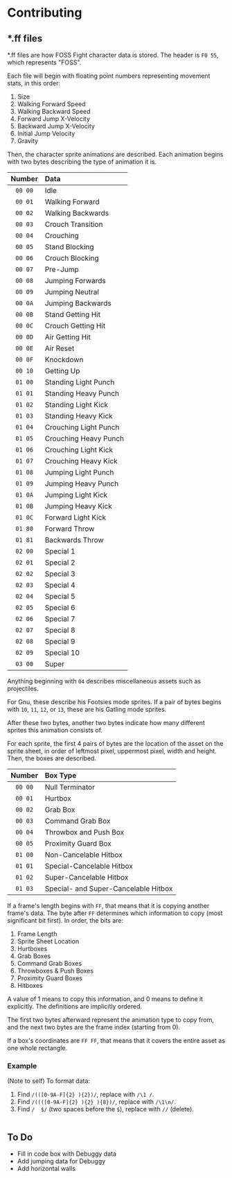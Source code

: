 # Contributing

## \*.ff files

\*.ff files are how FOSS Fight character data is stored. The header is `F0 55`, which represents "FOSS".

Each file will begin with floating point numbers representing movement stats, in this order:

1. Size
2. Walking Forward Speed
3. Walking Backward Speed
4. Forward Jump X-Velocity
5. Backward Jump X-Velocity
6. Initial Jump Velocity
7. Gravity

Then, the character sprite animations are described. Each animation begins with two bytes describing the type of animation it is.

| Number  | Data                  |
|:-------:|:----------------------|
| `00 00` | Idle                  |
| `00 01` | Walking Forward       |
| `00 02` | Walking Backwards     |
| `00 03` | Crouch Transition     |
| `00 04` | Crouching             |
| `00 05` | Stand Blocking        |
| `00 06` | Crouch Blocking       |
| `00 07` | Pre-Jump              |
| `00 08` | Jumping Forwards      |
| `00 09` | Jumping Neutral       |
| `00 0A` | Jumping Backwards     |
| `00 0B` | Stand Getting Hit     |
| `00 0C` | Crouch Getting Hit    |
| `00 0D` | Air Getting Hit       |
| `00 0E` | Air Reset             |
| `00 0F` | Knockdown             |
| `00 10` | Getting Up            |
| `01 00` | Standing Light Punch  |
| `01 01` | Standing Heavy Punch  |
| `01 02` | Standing Light Kick   |
| `01 03` | Standing Heavy Kick   |
| `01 04` | Crouching Light Punch |
| `01 05` | Crouching Heavy Punch |
| `01 06` | Crouching Light Kick  |
| `01 07` | Crouching Heavy Kick  |
| `01 08` | Jumping Light Punch   |
| `01 09` | Jumping Heavy Punch   |
| `01 0A` | Jumping Light Kick    |
| `01 0B` | Jumping Heavy Kick    |
| `01 0C` | Forward Light Kick    |
| `01 80` | Forward Throw         |
| `01 81` | Backwards Throw       |
| `02 00` | Special 1             |
| `02 01` | Special 2             |
| `02 02` | Special 3             |
| `02 03` | Special 4             |
| `02 04` | Special 5             |
| `02 05` | Special 6             |
| `02 06` | Special 7             |
| `02 07` | Special 8             |
| `02 08` | Special 9             |
| `02 09` | Special 10            |
| `03 00` | Super                 |

Anything beginning with `04` describes miscellaneous assets such as projectiles.

For Gnu, these describe his Footsies mode sprites. If a pair of bytes begins with `10`, `11`, `12`, or `13`, these are his Gatling mode sprites.

After these two bytes, another two bytes indicate how many different sprites this animation consists of.

For each sprite, the first 4 pairs of bytes are the location of the asset on the sprite sheet, in order of leftmost pixel, uppermost pixel, width and height. Then, the boxes are described.

| Number  | Box Type                             |
|:-------:|:-------------------------------------|
| `00 00` | Null Terminator                      |
| `00 01` | Hurtbox                              |
| `00 02` | Grab Box                             |
| `00 03` | Command Grab Box                     |
| `00 04` | Throwbox and Push Box                |
| `00 05` | Proximity Guard Box                  |
| `01 00` | Non-Cancelable Hitbox                |
| `01 01` | Special-Cancelable Hitbox            |
| `01 02` | Super-Cancelable Hitbox              |
| `01 03` | Special- and Super-Cancelable Hitbox |

If a frame's length begins with `FF`, that means that it is copying another frame's data. The byte after `FF` determines which information to copy (most significant bit first). In order, the bits are:

1. Frame Length
2. Sprite Sheet Location
3. Hurtboxes
4. Grab Boxes
5. Command Grab Boxes
6. Throwboxes & Push Boxes
7. Proximity Guard Boxes
8. Hitboxes

A value of 1 means to copy this information, and 0 means to define it explicitly. The definitions are implicitly ordered.  

The first two bytes afterward represent the animation type to copy from, and the next two bytes are the frame index (starting from 0). 

If a box's coordinates are `FF FF`, that means that it covers the entire asset as one whole rectangle.

### Example

(Note to self) To format data:

1. Find `/(([0-9A-F]{2} ){2})/`, replace with `/\1 /`.
2. Find `/((([0-9A-F]{2} ){2} ){8})/`, replace with `/\1\n/`.
3. Find `/  $/` (two spaces before the `$`), replace with `//` (delete).

```hexdump

```

## To Do

* Fill in code box with Debuggy data
* Add jumping data for Debuggy
* Add horizontal walls